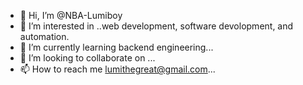 - 👋 Hi, I’m @NBA-Lumiboy
- 👀 I’m interested in ..web development, software devolopment, and automation.
- 🌱 I’m currently learning backend engineering...
- 💞️ I’m looking to collaborate on ...
- 📫 How to reach me lumithegreat@gmail.com...

<!---
NBA-Lumiboy/NBA-Lumiboy is a ✨ special ✨ repository because its `README.md` (this file) appears on your GitHub profile.
You can click the Preview link to take a look at your changes.
--->
